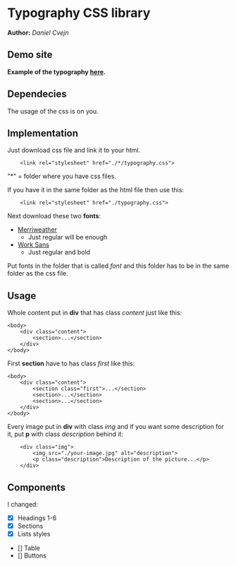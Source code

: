 # Typography CSS library
**Author:** *Daniel Cvejn*
## Demo site

**Example of the typography [here](http://dcreative.wz.cz/typography).**

## Dependecies

The usage of the css is on you.

## Implementation
Just download css file and link it to your html.
```
    <link rel="stylesheet" href="./*/typography.css">
```
"*" = folder where you have css files.

If you have it in the same folder as the html file then use this: 
```
    <link rel="stylesheet" href="./typography.css"> 
```
Next download these two **fonts**:
* [Merriweather](https://fonts.google.com/specimen/Merriweather?query=mer)
    - Just regular will be enough
* [Work Sans](https://fonts.google.com/specimen/Work+Sans?query=work)
    - Just regular and bold
    
Put fonts in the folder that is called *font* and this folder has to be in the same folder as the css file.

## Usage

Whole content put in **div** that has class *content* just like this:
```
<body>
    <div class="content">
        <section>...</section>
    </div>
</body>
```
First **section** have to has class *first* like this:
```
<body>
    <div class="content">
        <section class="first">...</section>
        <section>...</section>
        <section>...</section>
    </div>
</body>
```
Every image put in **div** with class *img* and if you want some description for it, put **p** with class *description* behind it:
```
    <div class="img">
        <img src="./your-image.jpg" alt="description">
        <p class="description">Description of the picture...</p>
    </div>
```
## Components

I changed:
- [x] Headings 1-6
- [x] Sections
- [x] Lists styles
- [] Table
- [] Buttons
